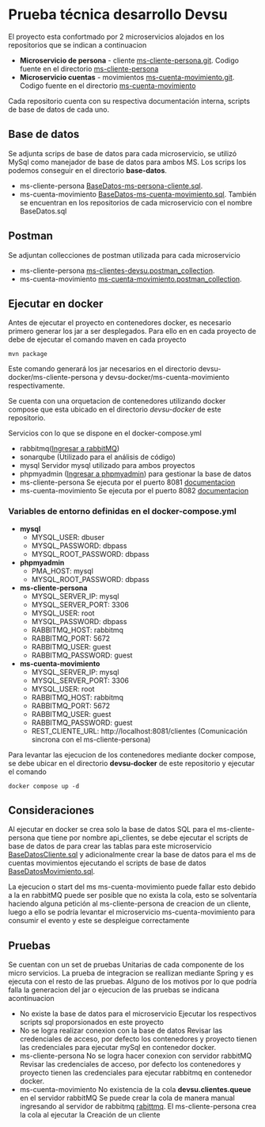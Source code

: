 # Prueba técnica desarrollo Devsu

El proyecto esta confortmado por 2 microservicios alojados en los repositorios que se indican a continuacion
- **Microservicio de persona** - cliente [ms-cliente-persona.git](https://github.com/deiberv/ms-cliente-persona.git). Codigo fuente en el directorio [ms-cliente-persona](./ms-cliente-persona/)
- **Microservicio cuentas** - movimientos [ms-cuenta-movimiento.git](https://github.com/deiberv/ms-cuenta-movimiento.git). Codigo fuente en el directorio [ms-cuenta-movimiento](./ms-cuenta-movimiento/)

Cada repositorio cuenta con su respectiva documentación interna, scripts de base de datos de cada uno.

## Base de datos
Se adjunta scrips de base de datos para cada microservicio, se utilizó MySql como manejador de base de datos para ambos MS.
Los scrips los podemos conseguir en el directorio **base-datos**.
- ms-cliente-persona [BaseDatos-ms-persona-cliente.sql](./base-datos/BaseDatos-ms-persona-cliente.sql).
- ms-cuenta-movimiento [BaseDatos-ms-cuenta-movimiento.sql](./base-datos/BaseDatos-ms-cuenta-movimiento.sql).
También se encuentran en los repositorios de cada microservicio con el nombre BaseDatos.sql

## Postman
Se adjuntan collecciones de postman utilizada para cada microservicio
- ms-cliente-persona [ms-clientes-devsu.postman_collection](./collection-postman/ms-clientes-devsu.postman_collection.json).
- ms-cuenta-movimiento [ms-cuenta-movimiento.postman_collection](./collection-postman/ms-cuenta-movimiento.postman_collection.json).

## Ejecutar en docker
Antes de ejecutar el proyecto en contenedores docker, es necesario primero generar los jar a ser desplegados.
Para ello en en cada proyecto de debe de ejecutar el comando maven en cada proyecto
```shell
mvn package 
```
Este comando generará los jar necesarios en el directorio devsu-docker/ms-cliente-persona y devsu-docker/ms-cuenta-movimiento respectivamente.

Se cuenta con una orquetacion de contenedores utilizando docker compose que esta ubicado en el directorio *devsu-docker* de este repositorio.

Servicios con lo que se dispone en el docker-compose.yml

- rabbitmq([Ingresar a rabbitMQ](http://localhost:15672/))
- sonarqube (Utilizado para el análisis de código)
- mysql Servidor mysql utilizado para ambos proyectos
- phpmyadmin ([Ingresar a phpmyadmin](http://localhost:9001/)) para gestionar la base de datos
- ms-cliente-persona Se ejecuta por el puerto 8081 [documentacion](http://localhost:8081/swagger-ui/index.html)
- ms-cuenta-movimiento Se ejecuta por el puerto 8082 [documentacion](http://localhost:8082/swagger-ui/index.html)

### Variables de entorno definidas en el docker-compose.yml
- **mysql**
  - MYSQL_USER: dbuser
  - MYSQL_PASSWORD: dbpass
  - MYSQL_ROOT_PASSWORD: dbpass
- **phpmyadmin**
  - PMA_HOST: mysql
  - MYSQL_ROOT_PASSWORD: dbpass
- **ms-cliente-persona**
  - MYSQL_SERVER_IP: mysql 
  - MYSQL_SERVER_PORT: 3306 
  - MYSQL_USER: root 
  - MYSQL_PASSWORD: dbpass 
  - RABBITMQ_HOST: rabbitmq
  - RABBITMQ_PORT: 5672 
  - RABBITMQ_USER: guest 
  - RABBITMQ_PASSWORD: guest
- **ms-cuenta-movimiento**
  - MYSQL_SERVER_IP: mysql 
  - MYSQL_SERVER_PORT: 3306 
  - MYSQL_USER: root 
  - RABBITMQ_HOST: rabbitmq
  - RABBITMQ_PORT: 5672 
  - RABBITMQ_USER: guest 
  - RABBITMQ_PASSWORD: guest
  - REST_CLIENTE_URL: http://localhost:8081/clientes (Comunicación sincrona con el ms-cliente-persona)

Para levantar las ejecucion de los contenedores mediante docker compose, se debe ubicar en el directorio **devsu-docker** de este repositorio y ejecutar el comando
```shell
docker compose up -d
```

## Consideraciones
Al ejecutar en docker se crea solo la base de datos SQL para el ms-cliente-persona que tiene por nombre api_clientes, se debe ejecutar el scripts de base de datos de para crear las tablas para este microservicio
[BaseDatosCliente.sql](./base-datos/BaseDatos-ms-persona-cliente.sql) y adicionalmente crear la base de datos para el ms de cuentas movimientos ejecutando el scripts de base de datos [BaseDatosMovimiento.sql](./base-datos/BaseDatos-ms-cuenta-movimiento.sql).

La ejecucion o start del ms ms-cuenta-movimiento puede fallar esto debido a la en rabbitMQ puede ser posible que no exista la cola, esto se solventaría haciendo alguna petición al ms-cliente-persona de creacion de un cliente, luego a ello se podría levantar el microservicio ms-cuenta-movimiento para consumir el evento y este se despleigue correctamente

## Pruebas
Se cuentan con un set de pruebas Unitarias de cada componente de los micro servicios.
La prueba de integracion se reallizan mediante Spring y es ejecuta con el resto de las pruebas.
Alguno de los motivos por lo que podría falla la generacion del jar o ejecucion de las pruebas se indicana acontinuacion

- No existe la base de datos para el microservicio
  Ejecutar los respectivos scripts sql proporsionados en este proyecto
- No se logra realizar conexion con la base de datos
  Revisar las credenciales de acceso, por defecto los contenedores y proyecto tienen las credenciales para ejecutar mySql en contenedor docker.
- ms-cliente-persona No se logra hacer conexion con servidor rabbitMQ
  Revisar las credenciales de acceso, por defecto los contenedores y proyecto tienen las credenciales para ejecutar rabbitmq en contenedor docker.
- ms-cuenta-movimiento No existencia de la cola **devsu.clientes.queue** en el servidor rabbitMQ
  Se puede crear la cola de manera manual ingresando al servidor de rabbitmq [rabittmq](http://localhost:15672/#/queues). El ms-cliente-persona crea la cola al ejecutar la Creación de un cliente

